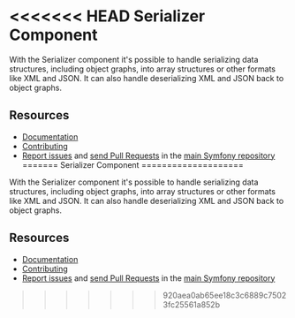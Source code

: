 <<<<<<< HEAD
Serializer Component
====================

With the Serializer component it's possible to handle serializing data
structures, including object graphs, into array structures or other formats like
XML and JSON. It can also handle deserializing XML and JSON back to object
graphs.

Resources
---------

  * [Documentation](https://symfony.com/doc/current/components/serializer.html)
  * [Contributing](https://symfony.com/doc/current/contributing/index.html)
  * [Report issues](https://github.com/symfony/symfony/issues) and
    [send Pull Requests](https://github.com/symfony/symfony/pulls)
    in the [main Symfony repository](https://github.com/symfony/symfony)
=======
Serializer Component
====================

With the Serializer component it's possible to handle serializing data
structures, including object graphs, into array structures or other formats like
XML and JSON. It can also handle deserializing XML and JSON back to object
graphs.

Resources
---------

  * [Documentation](https://symfony.com/doc/current/components/serializer.html)
  * [Contributing](https://symfony.com/doc/current/contributing/index.html)
  * [Report issues](https://github.com/symfony/symfony/issues) and
    [send Pull Requests](https://github.com/symfony/symfony/pulls)
    in the [main Symfony repository](https://github.com/symfony/symfony)
>>>>>>> 920aea0ab65ee18c3c6889c75023fc25561a852b
